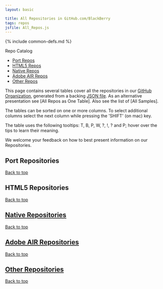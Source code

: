 ```yaml
---
layout: basic

title: All Repositories in GitHub.com/BlackBerry
tags: repos
jsfile: All_Repos.js
---
```

{% include common-defs.md %}

<div id='right'>
<div class='caption'>Repo Catalog</div>
<ul>
<li><a href="#repoPorts">Port Repos</a></li>
<li><a href="#repoHtml5">HTML5 Repos</a></li>
<li><a href="#repoNative">Native Repos</a></li>
<li><a href="#repoAir">Adobe AIR Repos</a></li>
<li><a href="#repoOther">Other Repos</a></li>
</ul>
</div>

This page contains several tables cover all the repositories in our [GitHub Organization](http://github.com/blackberry),
generated from a backing [JSON file](All_Repos.json). As an alternative presentation see [All Repos as One Table].
Also see the list of [All Samples].

The tables can be sorted on one or more columns.  To select additional
columns select the next column while pressing the 'SHIFT' (on mac) key.

The table uses the following tooltips:
<span class="question" tip="(Repo column) A list of 'tags' characterizing this repo (useful?)">T</span>, 
<span class="question" tip="(Repo column) Extra information on the branches in the repository">B</span>,
<span class="question" tip="(Repo column) Repo has Pages">P</span>,
<span class="question" tip="(Repo column) Repo has a Wiki">W</span>,
<span class="question" tip="(Desc column) Extra details on the repository">?</span>,
<span class="warning" tip="(Desc column) Issues to resolve">!</span>,
<span class="question" tip="(in BB10 column) Ported to PlayBook but not yet tested on BB10">?</span>
and
<span class="question" tip="(in Port column) Extra information on porting">P</span>;
hover over the tips to learn their meaning.

We welcome your feedback on how to best present information on our Repositories.

<div id="repoPorts">
<a name="repoPorts"><h2>Port Repositories</h2></a>
</div>

<a href="#top">Back to top</a>

<div id="repoHtml5">
<a name="repoHtml5"><h2>HTML5 Repositories</h2></a>
</div>

<a href="#top">Back to top</a>

<div id="repoNative">
<a href="repoNative"><h2>Native Repositories</h2></a>
</div>

<a href="#top">Back to top</a>

<div id="repoAir">
<a href="repoAir"><h2>Adobe AIR Repositories</h2></a>
</div>

<a href="#top">Back to top</a>

<div id="repoOther">
<a href="repoOther"><h2>Other Repositories</h2></a>
</div>

<a href="#top">Back to top</a>

